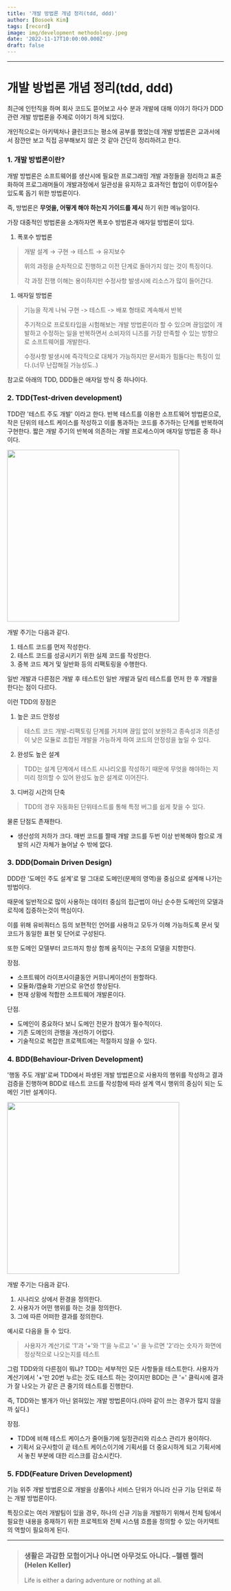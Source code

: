 ```yaml
---
title: '개발 방법론 개념 정리(tdd, ddd)'
author: [Bosoek Kim]
tags: [record]
image: img/development methodology.jpeg
date: '2022-11-17T10:00:00.000Z'
draft: false
---
```


---
# 개발 방법론 개념 정리(tdd, ddd)

최근에 인턴직을 하며 회사 코드도 뜯어보고 사수 분과 개발에 대해 이야기 하다가 DDD관련 개발 방법론을 주제로 이야기 하게 되었다.

개인적으로는 아키텍처나 클린코드는 평소에 공부를 했었는데 개발 방법론은 교과서에서 잠깐만 보고 직접 공부해보지 않은 것 같아 간단히 정리하려고 한다.

### 1. 개발 방법론이란?

개발 방법론은 소프트웨어를 생산시에 필요한 프로그래밍 개발 과정들을 정리하고 표준화하여 프로그래머들이 개발과정에서 일관성을 유지하고 효과적인 협업이 이루어질수 있도록 돕기 위한 방법론이다.

즉, 방법론은 __무엇을, 어떻게 해야 하는지 가이드를 제시__ 하기 위한 메뉴얼이다.

가장 대중적인 방법론을 소개하자면 폭포수 방법론과 애자일 방법론이 있다.

1. 폭포수 방법론
> 개발 설계 → 구현 → 테스트 → 유지보수
> 
> 위의 과정을 순차적으로 진행하고 이전 단계로 돌아가지 않는 것이 특징이다.
> 
> 각 과정 진행 이해는 용이하지만 수정사항 발생시에 리소스가 많이 들어간다.

1. 애자일 방법론
> 기능을 작게 나눠 구현 -> 테스트 -> 배포 형태로 계속해서 반복
>
> 주기적으로 프로토타입을 시험해보는 개발 방법론이라 할 수 있으며 끊임없이 개발하고 수정하는 일을 반복하면서 소비자의 니즈를 가장 만족할 수 있는 방향으로 소프트웨어를 개발한다.
>
> 수정사항 발생시에 즉각적으로 대체가 가능하지만 문서화가 힘들다는 특징이 있다.(너무 난잡해질 가능성도..)

참고로 아래의 TDD, DDD들은 애자일 방식 중 하나이다.

### 2. TDD(Test-driven development)
TDD란 '테스트 주도 개발' 이라고 한다. 반복 테스트를 이용한 소프트웨어 방법론으로, 작은 단위의 테스트 케이스를 작성하고 이를 통과하는 코드를 추가하는 단계를 반복하여 구현한다. 짧은 개발 주기의 반복에 의존하는 개발 프로세스이며 애자일 방법론 중 하나이다.

<img src="https://img1.daumcdn.net/thumb/R1280x0/?scode=mtistory2&fname=https%3A%2F%2Fblog.kakaocdn.net%2Fdn%2FmG0Pb%2FbtqBZMj04hL%2FiFrPHyeudxXYfxkWANylY0%2Fimg.png" width="400">

개발 주기는 다음과 같다.
1. 테스트 코드를 먼저 작성한다. 
2. 테스트 코드를 성공시키기 위한 실제 코드를 작성한다. 
3. 중복 코드 제거 및 일반화 등의 리팩토링을 수행한다. 

일반 개발과 다른점은 개발 후 테스트인 일반 개발과 달리 테스트를 먼저 한 후 개발을 한다는 점이 다르다.

이런 TDD의 장점은 
1. 높은 코드 안정성
> 테스트 코드 개발-리팩토링 단계를 거치며 끊임 없이 보완하고 종속성과 의존성이 낮은 모듈로 조합된 개발을 가능하게 하여 코드의 안정성을 높일 수 있다.

2. 완성도 높은 설계
> TDD는 설계 단계에서 테스트 시나리오를 작성하기 때문에 무엇을 해야하는 지 미리 정의할 수 있어 완성도 높은 설계로 이어진다.

3. 디버깅 시간의 단축
> TDD의 경우 자동화된 단위테스트를 통해 특정 버그를 쉽게 찾을 수 있다.

물론 단점도 존재한다.
* 생산성의 저하가 크다. 매번 코드를 짤때 개발 코드를 두번 이상 반복해야 함으로 개발의 시간 자체가 늘어날 수 밖에 없다.

### 3. DDD(Domain Driven Design)
DDD란 '도메인 주도 설계'로 말 그대로 도메인(문제의 영역)을 중심으로 설계해 나가는 방법이다.

때문에 일반적으로 많이 사용하는 데이터 중심의 접근법이 아닌 순수한 도메인의 모델과 로직에 집중하는것이 핵심이다.

이를 위해 유비쿼터스 등의 보편적인 언어를 사용하고 모두가 이해 가능하도록 문서 및 코드가 동일한 표현 및 단어로 구성된다.

또한 도메인 모델부터 코드까지 항상 함께 움직이는 구조의 모델을 지향한다.

장점.
* 소프트웨어 라이프사이클동안 커뮤니케이션이 원할하다.
* 모듈화/캡슐화 기반으로 유연성 향상된다.
* 현재 상황에 적합한 소프트웨어 개발론이다.

단점.
* 도메인이 중요하다 보니 도메인 전문가 참여가 필수적이다.
* 기존 도메인의 관행을 개선하기 어렵다.
* 기술적으로 복잡한 프로젝트에는 적절하지 않을 수 있다.

### 4. BDD(Behaviour-Driven Development)

'행동 주도 개발'로써 TDD에서 파생된 개발 방법론으로 사용자의 행위를 작성하고 결과 검증을 진행하며 BDD로 테스트 코드를 작성함에 따라 설계 역시 행위의 중심이 되는
도메인 기반 설계이다.

<img src="https://img1.daumcdn.net/thumb/R1280x0/?scode=mtistory2&fname=https%3A%2F%2Fblog.kakaocdn.net%2Fdn%2FbtBAfj%2FbtrdzN9xM0x%2FbRxcLzqcVEj4nqKyRffGuK%2Fimg.png" width="400">

개발 주기는 다음과 같다.
1. 시나리오 상에서 환경을 정의한다.
2. 사용자가 어떤 행위를 하는 것을 정의한다.
3. 그에 따른 어떠한 결과를 정의한다.

예시로 다음을 들 수 있다.
> 사용자가 계산기로 '1'과 '+'와 '1'을 누르고 '=' 을 누르면 '2'라는 숫자가 화면에 정상적으로 나오는지를 테스트

그럼 TDD와의 다른점이 뭐냐? TDD는 세부적인 모든 사항들을 테스트한다. 사용자가 계산기에서 '+'만 20번 누르는 것도 테스트 하는 것이지만 BDD는 큰 '=' 클릭시에 결과가 잘 나오는 가 같은 큰 줄기의 테스트를 진행한다.

즉, TDD와는 별개가 아닌 얽혀있는 개발 방법론이다.(아마 같이 쓰는 경우가 많지 않을까 싶다.)

장점.
* TDD에 비해 테스트 케이스가 줄어들기에 일정관리와 리소스 관리가 용이하다.
* 기획서 요구사항이 곧 테스트 케이스이기에 기획서를 더 중요시하게 되고 기획서에서 놓친 부분에 대한 리스크를 감소시킨다.


### 5. FDD(Feature Driven Development)

기능 위주 개발 방법론으로 개발을 상품이나 서비스 단위가 아니라 신규 기능 단위로 하는 개발 방법론이다.


특징으로는 여러 개발팀이 있을 경우, 하나의 신규 기능을 개발하기 위해서 전체 팀에서 필요한 내용을 중재하기 위한 프로젝트와 전체 시스템 흐름을 정의할 수 있는 아키텍트의 역할이 필요하게 된다.

---

> ### 생활은 과감한 모험이거나 아니면 아무것도 아니다. –헬렌 켈러(Helen Keller)
> Life is either a daring adventure or nothing at all.